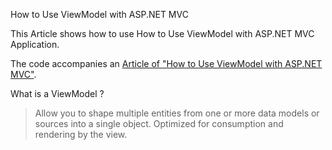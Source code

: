  
 How to Use ViewModel with ASP.NET MVC
 
 
  
  This Article shows how to use How to Use ViewModel with ASP.NET MVC Application.
  
  The code accompanies an [Article of "How to Use ViewModel with ASP.NET MVC"](http://sampathloku.blogspot.com/2012/10/how-to-use-viewmodel-with-aspnet-mvc.html).
  
  What is a ViewModel ?
  
  > Allow you to shape multiple entities from one or more data models or sources into a single object.
  > Optimized for consumption and rendering by the view.
